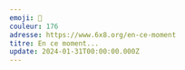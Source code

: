 ```yaml
---
emoji: 🎲
couleur: 176
adresse: https://www.6x8.org/en-ce-moment
titre: En ce moment...
update: 2024-01-31T00:00:00.000Z
---
```

